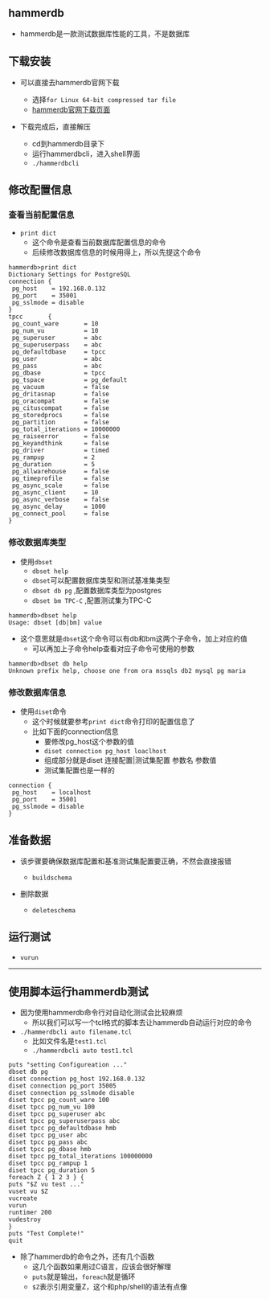 ## hammerdb
* hammerdb是一款测试数据库性能的工具，不是数据库

## 下载安装
* 可以直接去hammerdb官网下载
  * 选择`for Linux 64-bit compressed tar file`
  * [hammerdb官网下载页面](https://www.hammerdb.com/download.html)

* 下载完成后，直接解压
  * cd到hammerdb目录下
  * 运行hammerdbcli，进入shell界面
  * `./hammerdbcli`

## 修改配置信息

### 查看当前配置信息
* `print dict`
  * 这个命令是查看当前数据库配置信息的命令
  * 后续修改数据库信息的时候用得上，所以先提这个命令
```
hammerdb>print dict
Dictionary Settings for PostgreSQL
connection {
 pg_host    = 192.168.0.132
 pg_port    = 35001
 pg_sslmode = disable
}
tpcc       {
 pg_count_ware       = 10
 pg_num_vu           = 10
 pg_superuser        = abc
 pg_superuserpass    = abc
 pg_defaultdbase     = tpcc
 pg_user             = abc
 pg_pass             = abc
 pg_dbase            = tpcc
 pg_tspace           = pg_default
 pg_vacuum           = false
 pg_dritasnap        = false
 pg_oracompat        = false
 pg_cituscompat      = false
 pg_storedprocs      = false
 pg_partition        = false
 pg_total_iterations = 10000000
 pg_raiseerror       = false
 pg_keyandthink      = false
 pg_driver           = timed
 pg_rampup           = 2
 pg_duration         = 5
 pg_allwarehouse     = false
 pg_timeprofile      = false
 pg_async_scale      = false
 pg_async_client     = 10
 pg_async_verbose    = false
 pg_async_delay      = 1000
 pg_connect_pool     = false
}
```

### 修改数据库类型
* 使用`dbset`
  * `dbset help`
  * `dbset`可以配置数据库类型和测试基准集类型
  * `dbset db pg` ,配置数据库类型为postgres
  * `dbset bm TPC-C` ,配置测试集为TPC-C
```
hammerdb>dbset help
Usage: dbset [db|bm] value
```
* 这个意思就是`dbset`这个命令可以有db和bm这两个子命令，加上对应的值
  * 可以再加上子命令help查看对应子命令可使用的参数
```
hammerdb>dbset db help
Unknown prefix help, choose one from ora mssqls db2 mysql pg maria
```

### 修改数据库信息
* 使用`diset`命令
  * 这个时候就要参考`print dict`命令打印的配置信息了
  * 比如下面的connection信息
    * 要修改pg_host这个参数的值
    * `diset connection pg_host loaclhost`
    * 组成部分就是diset 连接配置|测试集配置 参数名 参数值
    * 测试集配置也是一样的

```
connection {
 pg_host    = localhost
 pg_port    = 35001
 pg_sslmode = disable
}
```

## 准备数据
* 该步骤要确保数据库配置和基准测试集配置要正确，不然会直接报错
  * `buildschema`

* 删除数据
  * `deleteschema`

## 运行测试
* `vurun`

-----

## 使用脚本运行hammerdb测试
* 因为使用hammerdb命令行对自动化测试会比较麻烦
  * 所以我们可以写一个tcl格式的脚本去让hammerdb自动运行对应的命令
* `./hammerdbcli auto filename.tcl`
  * 比如文件名是`test1.tcl`
  * `./hammerdbcli auto test1.tcl`
```
puts "setting Configureation ..."
dbset db pg
diset connection pg_host 192.168.0.132
diset connection pg_port 35005
diset connection pg_sslmode disable
diset tpcc pg_count_ware 100
diset tpcc pg_num_vu 100
diset tpcc pg_superuser abc
diset tpcc pg_superuserpass abc
diset tpcc pg_defaultdbase hmb
diset tpcc pg_user abc
diset tpcc pg_pass abc
diset tpcc pg_dbase hmb
diset tpcc pg_total_iterations 100000000
diset tpcc pg_rampup 1
diset tpcc pg_duration 5
foreach Z { 1 2 3 } {
puts "$Z vu test ..."
vuset vu $Z
vucreate
vurun
runtimer 200
vudestroy
}
puts "Test Complete!"
quit
```

* 除了hammerdb的命令之外，还有几个函数
  * 这几个函数如果用过C语言，应该会很好解理
  * `puts`就是输出，`foreach`就是循环
  * `$Z`表示引用变量Z，这个和php/shell的语法有点像
